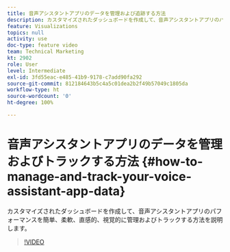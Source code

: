 ```yaml
---
title: 音声アシスタントアプリのデータを管理および追跡する方法
description: カスタマイズされたダッシュボードを作成して、音声アシスタントアプリのパフォーマンスを簡単、柔軟、直感的、視覚的に管理およびトラックする方法を説明します。
feature: Visualizations
topics: null
activity: use
doc-type: feature video
team: Technical Marketing
kt: 2902
role: User
level: Intermediate
exl-id: 3fd55eac-e485-41b9-9178-c7add90fa292
source-git-commit: 812184643b5c4a5c01dea2b2f49b57049c1805da
workflow-type: ht
source-wordcount: '0'
ht-degree: 100%

---
```


# 音声アシスタントアプリのデータを管理およびトラックする方法 {#how-to-manage-and-track-your-voice-assistant-app-data}

カスタマイズされたダッシュボードを作成して、音声アシスタントアプリのパフォーマンスを簡単、柔軟、直感的、視覚的に管理およびトラックする方法を説明します。

>[!VIDEO](https://video.tv.adobe.com/v/27224/?quality=12&learn=on)
